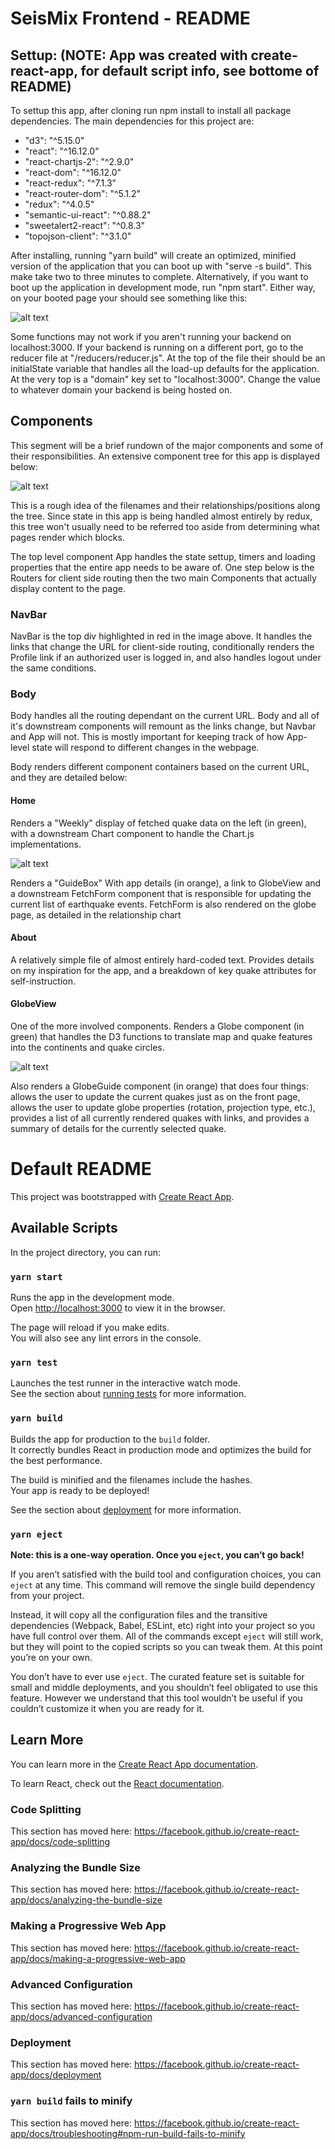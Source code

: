 # SeisMix Frontend - README

## Settup: (NOTE: App was created with create-react-app, for default script info, see bottome of README)

To settup this app, after cloning run npm install to install all package dependencies. The main dependencies for this project are: 

- "d3": "^5.15.0"
- "react": "^16.12.0"
- "react-chartjs-2": "^2.9.0"
- "react-dom": "^16.12.0"
- "react-redux": "^7.1.3"
- "react-router-dom": "^5.1.2"
- "redux": "^4.0.5"
- "semantic-ui-react": "^0.88.2"
- "sweetalert2-react": "^0.8.3"
- "topojson-client": "^3.1.0"

After installing, running "yarn build" will create an optimized, minified version of the application that you can boot up with "serve -s build". This make take two to three minutes to complete. Alternatively, if you want to boot up the application in development mode, run "npm start". Either way, on your booted page your should see something like this:

![alt text](./public/divs.png "Homepage")

Some functions may not work if you aren't running your backend on localhost:3000. If your backend is running on a different port, go to the reducer file at "/reducers/reducer.js". At the top of the file their should be an initialState variable that handles all the load-up defaults for the application. At the very top is a "domain" key set to "localhost:3000". Change the value to whatever domain your backend is being hosted on.

## Components

This segment will be a brief rundown of the major components and some of their responsibilities. An extensive component tree for this app is displayed below:

![alt text](./public/componentTree.png "Component Tree")

This is a rough idea of the filenames and their relationships/positions along the tree. Since state in this app is being handled almost entirely by redux, this tree won't usually need to be referred too aside from determining what pages render which blocks.

The top level component App handles the state settup, timers and loading properties that the entire app needs to be aware of. One step below is the Routers for client side routing then the two main Components that actually display content to the page.

### NavBar

NavBar is the top div highlighted in red in the image above. It handles the links that change the URL for client-side routing, conditionally renders the Profile link if an authorized user is logged in, and also handles logout under the same conditions.

### Body

Body handles all the routing dependant on the current URL. Body and all of it's downstream components will remount as the links change, but Navbar and App will not. This is mostly important for keeping track of how App-level state will respond to different changes in the webpage.

Body renders different component containers based on the current URL, and they are detailed below:

#### Home

Renders a "Weekly" display of fetched quake data on the left (in green), with a downstream Chart component to handle the Chart.js implementations.

![alt text](./public/Home.png "Home Page")

Renders a "GuideBox" With app details (in orange), a link to GlobeView and a downstream FetchForm component that is responsible for updating the current list of earthquake events. FetchForm is also rendered on the globe page, as detailed in the relationship chart

#### About

A relatively simple file of almost entirely hard-coded text. Provides details on my inspiration for the app, and a breakdown of key quake attributes for self-instruction.

#### GlobeView

One of the more involved components. Renders a Globe component (in green) that handles the D3 functions to translate map and quake features into the continents and quake circles.

![alt text](./public/Globe.png "Globe Page")

Also renders a GlobeGuide component (in orange) that does four things: allows the user to update the current quakes just as on the front page, allows the user to update globe properties (rotation, projection type, etc.), provides a list of all currently rendered quakes with links, and provides a summary of details for the currently selected quake. 


# Default README

This project was bootstrapped with [Create React App](https://github.com/facebook/create-react-app).

## Available Scripts

In the project directory, you can run:

### `yarn start`

Runs the app in the development mode.<br />
Open [http://localhost:3000](http://localhost:3000) to view it in the browser.

The page will reload if you make edits.<br />
You will also see any lint errors in the console.

### `yarn test`

Launches the test runner in the interactive watch mode.<br />
See the section about [running tests](https://facebook.github.io/create-react-app/docs/running-tests) for more information.

### `yarn build`

Builds the app for production to the `build` folder.<br />
It correctly bundles React in production mode and optimizes the build for the best performance.

The build is minified and the filenames include the hashes.<br />
Your app is ready to be deployed!

See the section about [deployment](https://facebook.github.io/create-react-app/docs/deployment) for more information.

### `yarn eject`

**Note: this is a one-way operation. Once you `eject`, you can’t go back!**

If you aren’t satisfied with the build tool and configuration choices, you can `eject` at any time. This command will remove the single build dependency from your project.

Instead, it will copy all the configuration files and the transitive dependencies (Webpack, Babel, ESLint, etc) right into your project so you have full control over them. All of the commands except `eject` will still work, but they will point to the copied scripts so you can tweak them. At this point you’re on your own.

You don’t have to ever use `eject`. The curated feature set is suitable for small and middle deployments, and you shouldn’t feel obligated to use this feature. However we understand that this tool wouldn’t be useful if you couldn’t customize it when you are ready for it.

## Learn More

You can learn more in the [Create React App documentation](https://facebook.github.io/create-react-app/docs/getting-started).

To learn React, check out the [React documentation](https://reactjs.org/).

### Code Splitting

This section has moved here: https://facebook.github.io/create-react-app/docs/code-splitting

### Analyzing the Bundle Size

This section has moved here: https://facebook.github.io/create-react-app/docs/analyzing-the-bundle-size

### Making a Progressive Web App

This section has moved here: https://facebook.github.io/create-react-app/docs/making-a-progressive-web-app

### Advanced Configuration

This section has moved here: https://facebook.github.io/create-react-app/docs/advanced-configuration

### Deployment

This section has moved here: https://facebook.github.io/create-react-app/docs/deployment

### `yarn build` fails to minify

This section has moved here: https://facebook.github.io/create-react-app/docs/troubleshooting#npm-run-build-fails-to-minify
